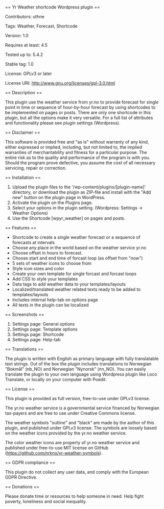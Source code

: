 == Yr Weather shortcode Wordpress plugin ==

Contributors: uthne

Tags: Weather, Forecast, Shortcode

Version: 1.0

Requires at least: 4.5

Tested up to: 5.4.2

Stable tag: 1.0

License: GPLv3 or later

License URI: http://www.gnu.org/licenses/gpl-3.0.html


== Description ==

This plugin use the weather service from yr.no to provide forecast for single point in time or sequence of hour-by-hour forecast by using shortcodes to be implemented on pages or posts. There are only one shortcode in this plugin, but all the options make it very versatile. For a full list of attributes and functionality please see plugin settings (Wordpress).


== Disclaimer ==

This software is provided free and "as is" without warranty of any kind, either expressed or implied, including, 
but not limited to, the implied warranties of merchantability and fitness for a particular purpose. 
The entire risk as to the quality and performance of the program is with you. 
Should the program prove defective, you assume the cost of all necessary servicing, repair or correction.


== Installation ==

1. Upload the plugin files to the '/wp-content/plugins/[plugin-name]' directory, or download the plugin as ZIP-file and install with the "Add new" button on the plugin page in WordPress.  
2. Activate the plugin on the Plugins page.
3. Select your options in the plugin setting. (Wordpress: Settings -> Weather Options)
3. Use the Shortcode [wpyr_weather] on pages and posts.


== Features ==

- Shortcode to create a single weather forecast or a sequence of forecasts at intervals
- Choose any place in the world based on the weather service yr.no
- Choose offset in hours to forecast.
- Choose start and end time of forcast loop (as offset from "now")
- 5 sets of weather icons to choose from
- Style icon sizes and color
- Create your own template for single forcast and forcast loops
- Add CSS to style your templates
- Data tags to add weather data to your templates/layouts
- Localized/translated weather related texts ready to be added to templates/layouts
- Includes internal help-tab on options page
- All texts in the plugin can be localized


== Screenshots ==

1. Settings page: General options
2. Settings page: Template options
3. Settings page: Shortcode
4. Settings page: Help-tab


== Translations ==

The plugin is written with English as primary language with fully translatable text strings. Out of the box the plugin includes translations to Norwegian "Bokmål" (nb_NO) and Norwegian "Nynorsk" (nn_NO). You can easily translate the plugin to your own language using Wordpress plugin like Loco Translate, or locally on your computer with Poedit.


== License ==

This plugin is provided as full version, free-to-use under GPLv3 license. 

The yr.no weather service is a governmental service financed by Norwegian tax-payers and are free to use under Creative Commons license.

The weather symbols "outline" and "black" are made by the author of this plugin, and published under GPLv3 license. The symbols are loosely based on the weather icons provided by the yr.no weather service. 

The color weather icons are property of yr.no weather service and published under free-to-use MIT license on GitHub (https://github.com/nrkno/yr-weather-symbols).


== GDPR compliance ==

This plugin do not collect any user data, and comply with the European GDPR Directive.


== Donations ==

Please donate time or resources to help someone in need. Help fight poverty, loneliness and social inequality.
